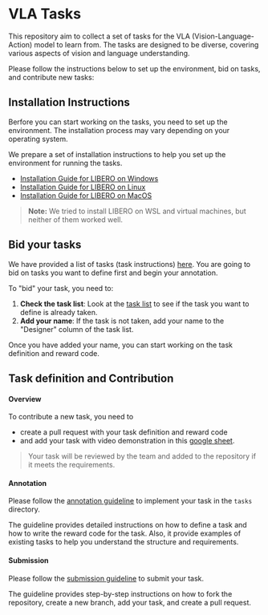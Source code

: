 # VLA Tasks
This repository aim to collect a set of tasks for the VLA (Vision-Language-Action) model to learn from. The tasks are designed to be diverse, covering various aspects of vision and language understanding.

Please follow the instructions below to set up the environment, bid on tasks, and contribute new tasks:

## Installation Instructions
Berfore you can start working on the tasks, you need to set up the environment. The installation process may vary depending on your operating system.

We prepare a set of installation instructions to help you set up the environment for running the tasks.
- [Installation Guide for LIBERO on Windows](./docs/install_win.md)
- [Installation Guide for LIBERO on Linux](./docs/install_linux.md)
- [Installation Guide for LIBERO on MacOS](./docs/install_macos.md)

> **Note:** We tried to install LIBERO on WSL and virtual machines, but neither of them worked well. 

## Bid your tasks
We have provided a list of tasks (task instructions) [here](https://docs.google.com/spreadsheets/d/1Rc0hrl-dRvqR7KBynvIWT6prMaqrL4c2YHFefM4qD2k/edit?gid=0#gid=0). You are going to bid on tasks you want to define first and begin your annotation. 

To "bid" your task, you need to:
1. **Check the task list**: Look at the [task list](https://docs.google.com/spreadsheets/d/1Rc0hrl-dRvqR7KBynvIWT6prMaqrL4c2YHFefM4qD2k/edit?gid=0#gid=0) to see if the task you want to define is already taken.
2. **Add your name**: If the task is not taken, add your name to the "Designer" column of the task list.

Once you have added your name, you can start working on the task definition and reward code.

## Task definition and Contribution
#### Overview
To contribute a new task, you need to
- create a pull request with your task definition and reward code 
- and add your task with video demonstration in this [google sheet](https://docs.google.com/spreadsheets/d/1ElB9GhiSfXJpvrUI0Efa5lJglc_rO-LLGUUT_vosmoQ/edit?gid=0#gid=0). 

> Your task will be reviewed by the team and added to the repository if it meets the requirements.

#### Annotation
Please follow the [annotation guideline](./docs/annotation_guideline.md) to implement your task in the `tasks` directory. 

The guideline provides detailed instructions on how to define a task and how to write the reward code for the task. Also, it provide examples of existing tasks to help you understand the structure and requirements.

#### Submission
Please follow the [submission guideline](./docs/submission_guideline.md) to submit your task. 

The guideline provides step-by-step instructions on how to fork the repository, create a new branch, add your task, and create a pull request.